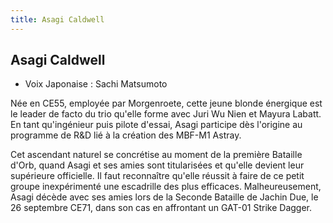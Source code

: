 ```yaml
---
title: Asagi Caldwell
---
```


Asagi Caldwell
--------------



* Voix Japonaise : Sachi Matsumoto

Née en CE55, employée par Morgenroete, cette jeune blonde énergique est le leader de facto du trio qu'elle forme avec Juri Wu Nien et Mayura Labatt. En tant qu'ingénieur puis pilote d'essai, Asagi participe dès l'origine au programme de R&D lié à la création des MBF-M1 Astray.


Cet ascendant naturel se concrétise au moment de la première Bataille d'Orb, quand Asagi et ses amies sont titularisées et qu'elle devient leur supérieure officielle. Il faut reconnaître qu'elle réussit à faire de ce petit groupe inexpérimenté une escadrille des plus efficaces. Malheureusement, Asagi décède avec ses amies lors de la Seconde Bataille de Jachin Due, le 26 septembre CE71, dans son cas en affrontant un GAT-01 Strike Dagger.


